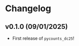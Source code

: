 # Changelog

<!--next-version-placeholder-->

## v0.1.0 (09/01/2025)

- First release of `pycounts_dc25`!